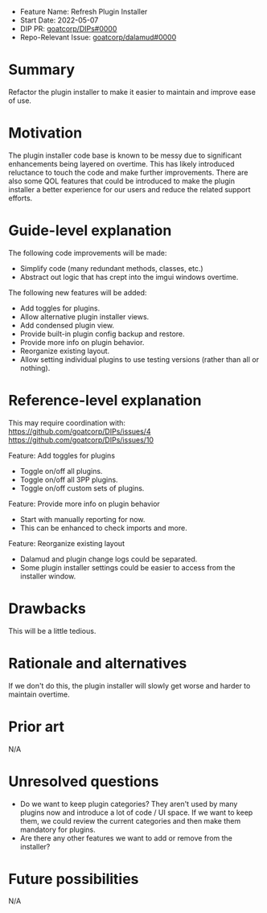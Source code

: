 - Feature Name: Refresh Plugin Installer
- Start Date: 2022-05-07
- DIP PR: [goatcorp/DIPs#0000](https://github.com/goatcorp/DIPs/pull/0000)
- Repo-Relevant Issue: [goatcorp/dalamud#0000](https://github.com/goatcorp/dalamud/issues/0000)

# Summary

[summary]: #summary

Refactor the plugin installer to make it easier to maintain and improve ease of use.

# Motivation

[motivation]: #motivation

The plugin installer code base is known to be messy due to significant enhancements being layered on overtime. This has likely introduced reluctance to touch the code and make further improvements. There are also some QOL features that could be introduced to make the plugin installer a better experience for our users and reduce the related support efforts.

# Guide-level explanation

[guide-level-explanation]: #guide-level-explanation

The following code improvements will be made:
- Simplify code (many redundant methods, classes, etc.)
- Abstract out logic that has crept into the imgui windows overtime.

The following new features will be added:
- Add toggles for plugins.
- Allow alternative plugin installer views.
- Add condensed plugin view.
- Provide built-in plugin config backup and restore.
- Provide more info on plugin behavior.
- Reorganize existing layout.
- Allow setting individual plugins to use testing versions (rather than all or nothing).

# Reference-level explanation

[reference-level-explanation]: #reference-level-explanation

This may require coordination with:
https://github.com/goatcorp/DIPs/issues/4
https://github.com/goatcorp/DIPs/issues/10

Feature: Add toggles for plugins
- Toggle on/off all plugins.
- Toggle on/off all 3PP plugins.
- Toggle on/off custom sets of plugins.

Feature: Provide more info on plugin behavior
- Start with manually reporting for now.
- This can be enhanced to check imports and more.

Feature: Reorganize existing layout
- Dalamud and plugin change logs could be separated.
- Some plugin installer settings could be easier to access from the installer window.


# Drawbacks

[drawbacks]: #drawbacks

This will be a little tedious.

# Rationale and alternatives

[rationale-and-alternatives]: #rationale-and-alternatives

If we don't do this, the plugin installer will slowly get worse and harder to maintain overtime.

# Prior art

[prior-art]: #prior-art

N/A

# Unresolved questions

[unresolved-questions]: #unresolved-questions

- Do we want to keep plugin categories? They aren't used by many plugins now and introduce a lot of code / UI space. If we want to keep them, we could review the current categories and then make them mandatory for plugins.
- Are there any other features we want to add or remove from the installer?

# Future possibilities

[future-possibilities]: #future-possibilities

N/A